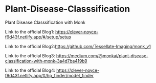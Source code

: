 # Plant-Disease-Classsification
Plant Disease Classsification with Monk

Link to the official Blog1:  https://clever-noyce-f9d43f.netlify.app/#/setup/setup

Link to the official Blog2:https://github.com/Tessellate-Imaging/monk_v1


Link to the official Blog3: https://medium.com/@monkai/plant-disease-classification-with-monk-3a4d7ba419b9

Link to the official Blog4: https://clever-noyce-f9d43f.netlify.app/#/hp_finder/model_finder
